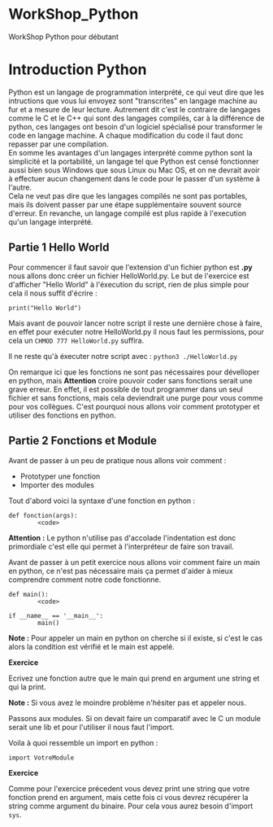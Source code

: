 # WorkShop_Python

WorkShop Python pour débutant

# Introduction Python

Python est un langage de programmation interprété, ce qui veut dire que les intructions que vous lui envoyez sont "transcrites" en langage machine au fur et a mesure de leur lecture.
Autrement dit c'est le contraire de langages comme le C et le C++ qui sont des langages compilés, car à la différence de python, ces langages ont besoin d'un logiciel spécialisé pour transformer le code en langage machine. A chaque modification du code il faut donc repasser par une compilation.  
En somme les avantages d'un langages interprété comme python sont la simplicité et la portabilité, un langage tel que Python est censé fonctionner aussi bien sous Windows que sous Linux ou Mac OS, et on ne devrait avoir à effectuer aucun changement dans le code pour le passer d'un système à l'autre.  
Cela ne veut pas dire que les langages compilés ne sont pas portables, mais ils doivent passer par une étape supplémentaire souvent source d'erreur. En revanche, un langage compilé est plus rapide à l'execution qu'un langage interprété.


## Partie 1 Hello World

Pour commencer il faut savoir que l'extension d'un fichier python est __.py__ nous allons donc créer un fichier HelloWorld.py. Le but de l'exercice est d'afficher "Hello World" à l'éxecution du script, rien de plus simple pour cela il nous suffit d'écrire :

`print("Hello World")`

Mais avant de pouvoir lancer notre script il reste une dernière chose à faire, en effet pour exécuter notre HelloWorld.py il nous faut les permissions, pour cela un `CHMOD 777 HelloWorld.py` suffira.

Il ne reste qu'à éxecuter notre script avec : `python3 ./HelloWorld.py`

On remarque ici que les fonctions ne sont pas nécessaires pour dévelloper en python, mais __Attention__ croire pouvoir coder sans fonctions serait une grave erreur. En effet, il est possible de tout programmer dans un seul fichier et sans fonctions, mais cela deviendrait une purge pour vous comme pour vos collègues. C'est pourquoi nous allons voir comment prototyper et utiliser des fonctions en python.

## Partie 2 Fonctions et Module

Avant de passer à un peu de pratique nous allons voir comment :
* Prototyper une fonction
* Importer des modules

Tout d'abord voici la syntaxe d'une fonction en python :
```
def fonction(args):
        <code>
```
__Attention :__ Le python n'utilise pas d'accolade l'indentation est donc primordiale c'est elle qui permet à l'interpréteur de faire son travail.

Avant de passer à un petit exercice nous allons voir comment faire un main en python, ce n'est pas nécessaire mais ça permet d'aider à mieux comprendre comment notre code fonctionne.


```
def main():
        <code>

if __name__ == '__main__':
        main()
```
__Note :__ Pour appeler un main en python on cherche si il existe, si c'est le cas alors la condition est vérifié et le main est appelé.

__Exercice__

Ecrivez une fonction autre que le main qui prend en argument une string et qui la print.

__Note :__ Si vous avez le moindre problème n'hésiter pas et appeler nous.

Passons aux modules. Si on devait faire un comparatif avec le C un module serait une lib et pour l'utiliser il nous faut l'import.

Voila à quoi ressemble un import en python :
```
import VotreModule
```

__Exercice__

Comme pour l'exercice précedent vous devez print une string que votre fonction prend en argument, mais cette fois ci vous devrez récupérer la string comme argument du binaire. Pour cela vous aurez besoin d'import `sys`.